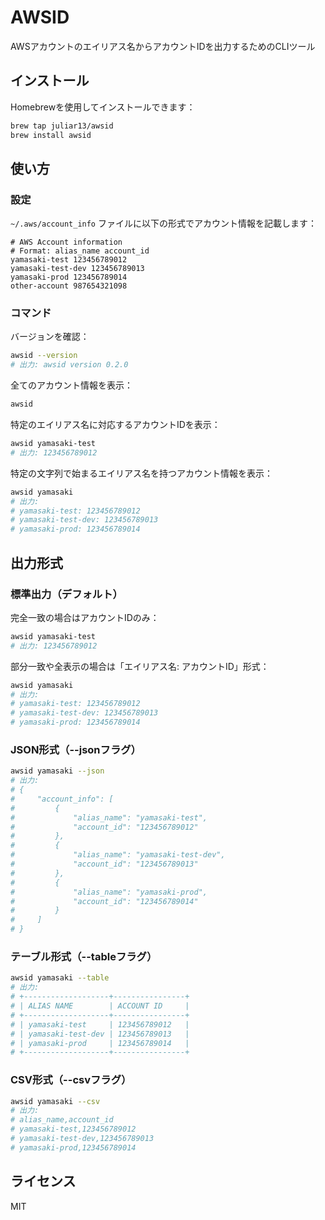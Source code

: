 # AWSID

AWSアカウントのエイリアス名からアカウントIDを出力するためのCLIツール

## インストール

Homebrewを使用してインストールできます：

```bash
brew tap juliar13/awsid
brew install awsid
```

## 使い方

### 設定

`~/.aws/account_info` ファイルに以下の形式でアカウント情報を記載します：

```
# AWS Account information
# Format: alias_name account_id
yamasaki-test 123456789012
yamasaki-test-dev 123456789013
yamasaki-prod 123456789014
other-account 987654321098
```

### コマンド

バージョンを確認：

```bash
awsid --version
# 出力: awsid version 0.2.0
```

全てのアカウント情報を表示：

```bash
awsid
```

特定のエイリアス名に対応するアカウントIDを表示：

```bash
awsid yamasaki-test
# 出力: 123456789012
```

特定の文字列で始まるエイリアス名を持つアカウント情報を表示：

```bash
awsid yamasaki
# 出力:
# yamasaki-test: 123456789012
# yamasaki-test-dev: 123456789013
# yamasaki-prod: 123456789014
```

## 出力形式

### 標準出力（デフォルト）

完全一致の場合はアカウントIDのみ：
```bash
awsid yamasaki-test
# 出力: 123456789012
```

部分一致や全表示の場合は「エイリアス名: アカウントID」形式：
```bash
awsid yamasaki
# 出力:
# yamasaki-test: 123456789012
# yamasaki-test-dev: 123456789013
# yamasaki-prod: 123456789014
```

### JSON形式（--jsonフラグ）

```bash
awsid yamasaki --json
# 出力:
# {
#     "account_info": [
#         {
#             "alias_name": "yamasaki-test",
#             "account_id": "123456789012"
#         },
#         {
#             "alias_name": "yamasaki-test-dev", 
#             "account_id": "123456789013"
#         },
#         {
#             "alias_name": "yamasaki-prod",
#             "account_id": "123456789014"
#         }
#     ]
# }
```

### テーブル形式（--tableフラグ）

```bash
awsid yamasaki --table
# 出力:
# +-------------------+----------------+
# | ALIAS NAME        | ACCOUNT ID     |
# +-------------------+----------------+
# | yamasaki-test     | 123456789012   |
# | yamasaki-test-dev | 123456789013   |
# | yamasaki-prod     | 123456789014   |
# +-------------------+----------------+
```

### CSV形式（--csvフラグ）

```bash
awsid yamasaki --csv
# 出力:
# alias_name,account_id
# yamasaki-test,123456789012
# yamasaki-test-dev,123456789013
# yamasaki-prod,123456789014
```

## ライセンス

MIT

